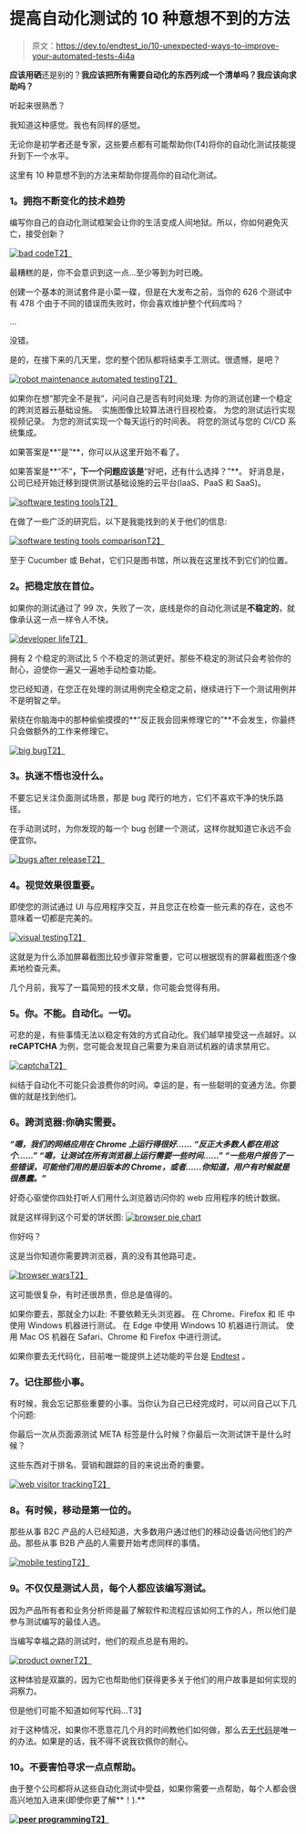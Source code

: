 # 提高自动化测试的 10 种意想不到的方法

> 原文：<https://dev.to/endtest_io/10-unexpected-ways-to-improve-your-automated-tests-4i4a>

**应该用硒**还是别的？**我应该把所有需要自动化的东西列成一个清单吗？**我应该向**求助吗？**

听起来很熟悉？

我知道这种感觉。我也有同样的感觉。

无论你是初学者还是专家，这些要点都有可能帮助你(T4)将你的自动化测试技能提升到下一个水平。

这里有 10 种意想不到的方法来帮助你提高你的自动化测试。

### **1。拥抱不断变化的技术趋势**

编写你自己的自动化测试框架会让你的生活变成人间地狱。所以，你如何避免灭亡，接受创新？

[![bad code](img/e0a873549c728cf1929bdbdb5cfbb39c.png)T2】](https://res.cloudinary.com/practicaldev/image/fetch/s--OaxNDoMG--/c_limit%2Cf_auto%2Cfl_progressive%2Cq_auto%2Cw_880/https://i.imgur.com/GC2F8qx.jpg)

最糟糕的是，你不会意识到这一点…至少等到为时已晚。

创建一个基本的测试套件是小菜一碟，但是在大发布之前，当你的 626 个测试中有 478 个由于不同的错误而失败时，你会喜欢维护整个代码库吗？

…

没错。

是的，在接下来的几天里，您的整个团队都将结束手工测试。很遗憾，是吧？

[![robot maintenance automated testing](img/3cf83e62268c27758a7077ff495feefc.png)T2】](https://res.cloudinary.com/practicaldev/image/fetch/s--idG6aNjb--/c_limit%2Cf_auto%2Cfl_progressive%2Cq_auto%2Cw_880/https://i.imgur.com/ZzRBhoF.jpg)

如果你在想“那完全不是我”，问问自己是否有时间处理:
为你的测试创建一个稳定的跨浏览器云基础设施。
·实施图像比较算法进行目视检查。
为您的测试运行实现视频记录。
为您的测试实现一个每天运行的时间表。
将您的测试与您的 CI/CD 系统集成。

如果答案是**“是”**，你可以从这里开始不看了。

如果答案是**“不”**，下一个问题应该是**“好吧，还有什么选择？”**。
好消息是，公司已经开始迁移到提供测试基础设施的云平台(IaaS、PaaS 和 SaaS)。

[![software testing tools](img/fe6de9abc7e297480c9c80f389d9139d.png)T2】](https://res.cloudinary.com/practicaldev/image/fetch/s--MkWmGRCv--/c_limit%2Cf_auto%2Cfl_progressive%2Cq_auto%2Cw_880/https://i.imgur.com/C4tavcC.png)

在做了一些广泛的研究后，以下是我能找到的关于他们的信息:

[![software testing tools comparison](img/c5b850d11abe20abd68dc4f6b0b89a10.png)T2】](https://res.cloudinary.com/practicaldev/image/fetch/s--ZbK0OS11--/c_limit%2Cf_auto%2Cfl_progressive%2Cq_auto%2Cw_880/https://i.imgur.com/W9bQPtk.png)

至于 Cucumber 或 Behat，它们只是图书馆，所以我在这里找不到它们的位置。

### **2。把稳定放在首位。**

如果你的测试通过了 99 次，失败了一次，底线是你的自动化测试是**不稳定的**，就像承认这一点一样令人不快。

[![developer life](img/7fda0df296971cbe1678512bb6001962.png)T2】](https://res.cloudinary.com/practicaldev/image/fetch/s--2V5SgSId--/c_limit%2Cf_auto%2Cfl_progressive%2Cq_auto%2Cw_880/https://i.imgur.com/dEsdCE1.png)

拥有 2 个稳定的测试比 5 个不稳定的测试更好。那些不稳定的测试只会考验你的耐心，迫使你一遍又一遍地手动检查功能。

您已经知道，在您正在处理的测试用例完全稳定之前，继续进行下一个测试用例并不是明智之举。

萦绕在你脑海中的那种偷偷摸摸的**“反正我会回来修理它的”**不会发生，你最终只会做额外的工作来修理它。

[![big bug](img/949b7aa40063dc9874e4f553af3665a2.png)T2】](https://res.cloudinary.com/practicaldev/image/fetch/s--FC8Qe5AH--/c_limit%2Cf_auto%2Cfl_progressive%2Cq_auto%2Cw_880/https://i.imgur.com/usmrd6F.jpg)

### **3。执迷不悟也没什么。**

不要忘记关注负面测试场景，那是 bug 爬行的地方，它们不喜欢干净的快乐路径。

在手动测试时，为你发现的每一个 bug 创建一个测试，这样你就知道它永远不会便宜你。

[![bugs after release](img/f76d11c021a4bba6d0d1117d8cddcc3a.png)T2】](https://res.cloudinary.com/practicaldev/image/fetch/s--8pDJVihz--/c_limit%2Cf_auto%2Cfl_progressive%2Cq_auto%2Cw_880/https://i.imgur.com/Hr9XiCV.jpg)

### **4。视觉效果很重要。**

即使您的测试通过 UI 与应用程序交互，并且您正在检查一些元素的存在，这也不意味着一切都是完美的。

[![visual testing](img/0a6d8be669165719314f8b359174e18d.png)T2】](https://res.cloudinary.com/practicaldev/image/fetch/s--RE92oMxa--/c_limit%2Cf_auto%2Cfl_progressive%2Cq_auto%2Cw_880/https://i.imgur.com/Ldrta0j.jpg)

这就是为什么添加屏幕截图比较步骤非常重要，它可以根据现有的屏幕截图逐个像素地检查元素。

几个月前，我写了一篇简短的技术文章，你可能会觉得有用。

### **5。你。不能。自动化。一切。**

可悲的是，有些事情无法以稳定有效的方式自动化。我们越早接受这一点越好。以 **reCAPTCHA** 为例，您可能会发现自己需要为来自测试机器的请求禁用它。

[![captcha](img/74f66de6fc09828d23e902b06946fed7.png)T2】](https://res.cloudinary.com/practicaldev/image/fetch/s--qUEQg7LR--/c_limit%2Cf_auto%2Cfl_progressive%2Cq_auto%2Cw_880/https://i.imgur.com/ihBnVUX.jpg)

纠结于自动化不可能只会浪费你的时间。幸运的是，有一些聪明的变通方法。你要做的就是找到他们。

### **6。跨浏览器:你确实需要。**

***“嗯，我们的网络应用在 Chrome 上运行得很好……
“反正大多数人都在用这个……”
“嗯，让测试在所有浏览器上运行需要一些时间……”
“一些用户报告了一些错误，可能他们用的是旧版本的 Chrome，或者……你知道，用户有时候就是很愚蠢。”***

好奇心驱使你四处打听人们用什么浏览器访问你的 web 应用程序的统计数据。

就是这样得到这个可爱的饼状图:
[![browser pie chart](img/b789a1d32161bd7ca9a60cc058ad7116.png)](https://res.cloudinary.com/practicaldev/image/fetch/s--DnG_BPPu--/c_limit%2Cf_auto%2Cfl_progressive%2Cq_auto%2Cw_880/https://i.imgur.com/Z2zoGYK.png)

你好吗？

这是当你知道你需要跨浏览器，真的没有其他路可走。

[![browser wars](img/4cde54d5ae3d539fb05589d7d6332571.png)T2】](https://res.cloudinary.com/practicaldev/image/fetch/s--KPigkZ7J--/c_limit%2Cf_auto%2Cfl_progressive%2Cq_auto%2Cw_880/https://i.imgur.com/GXRRNXS.jpg)

这可能很复杂，有时还很昂贵，但总是值得的。

如果你要去，那就全力以赴:
不要依赖无头浏览器。
在 Chrome、Firefox 和 IE 中使用 Windows 机器进行测试。
在 Edge 中使用 Windows 10 机器进行测试。
使用 Mac OS 机器在 Safari、Chrome 和 Firefox 中进行测试。

如果你要去无代码化，目前唯一能提供上述功能的平台是 [Endtest](https://endtest.io) 。

### **7。记住那些小事。**

有时候，我会忘记那些重要的小事。当你认为自己已经完成时，可以问自己以下几个问题:

你最后一次从页面源测试 META 标签是什么时候？你最后一次测试饼干是什么时候？

这些东西对于排名、营销和跟踪的目的来说出奇的重要。

[![web visitor tracking](img/8460e34f867226654c7de88ccd9febd2.png)T2】](https://res.cloudinary.com/practicaldev/image/fetch/s--o1UmTP44--/c_limit%2Cf_auto%2Cfl_progressive%2Cq_auto%2Cw_880/https://i.imgur.com/8gqn9fj.jpg)

### **8。有时候，移动是第一位的。**

那些从事 B2C 产品的人已经知道，大多数用户通过他们的移动设备访问他们的产品。那些从事 B2B 产品的人需要开始考虑同样的事情。

[![mobile testing](img/1d47fb83480ab592d13b7aa0a794dfd1.png)T2】](https://res.cloudinary.com/practicaldev/image/fetch/s--whHVHx1D--/c_limit%2Cf_auto%2Cfl_progressive%2Cq_auto%2Cw_880/https://i.imgur.com/42klXPw.jpg)

### **9。不仅仅是测试人员，每个人都应该编写测试。**

因为产品所有者和业务分析师是最了解软件和流程应该如何工作的人，所以他们是参与测试编写的最佳人选。

当编写幸福之路的测试时，他们的观点总是有用的。

[![product owner](img/9dc6b63386cd664d022481fb18ce30b0.png)T2】](https://res.cloudinary.com/practicaldev/image/fetch/s--S7YGwD_L--/c_limit%2Cf_auto%2Cfl_progressive%2Cq_auto%2Cw_880/https://i.imgur.com/WWwmAAW.jpg)

这种体验是双赢的，因为它也帮助他们获得更多关于他们的用户故事是如何实现的洞察力。

但是他们可能不知道如何写代码…T3】

对于这种情况，如果你不愿意花几个月的时间教他们如何做，那么去[无代码](https://endtest.io)是唯一的办法。如果是的话，我不得不说我钦佩你的耐心。

### **10。不要害怕寻求一点点帮助。**

由于整个公司都将从这些自动化测试中受益，如果你需要一点帮助，每个人都会很高兴地加入进来(即使你更了解**！).**

 **[![peer programming](img/946514b930c4ac3302a7ddf1c9f0b3f6.png)T2】](https://res.cloudinary.com/practicaldev/image/fetch/s--Xv4sA-uP--/c_limit%2Cf_auto%2Cfl_progressive%2Cq_auto%2Cw_880/https://i.imgur.com/4GUSKQR.jpg)**